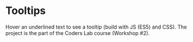 # Tooltips
Hover an underlined text to see a tooltip (build with JS (ES5) and CSS). The project is the part of the Coders Lab course (Workshop #2).
